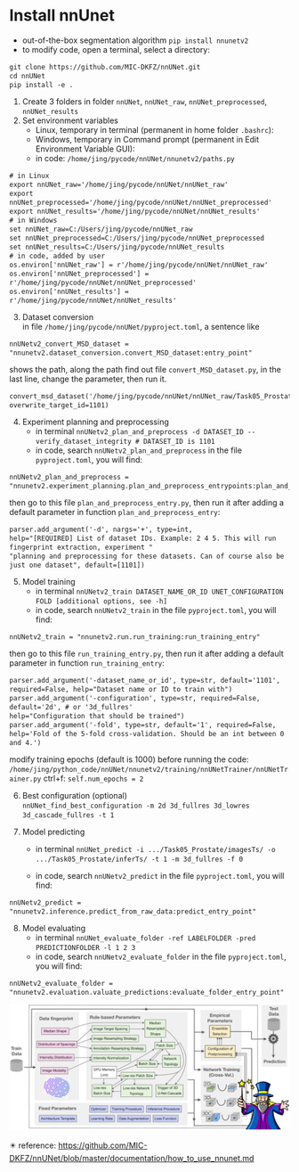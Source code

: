# Install nnUnet
* out-of-the-box segmentation algorithm
`pip install nnunetv2`
* to modify code, open a terminal, select a directory:
```
git clone https://github.com/MIC-DKFZ/nnUNet.git
cd nnUNet
pip install -e .
```
1. Create 3 folders in folder `nnUNet`, `nnUNet_raw`, `nnUNet_preprocessed`, `nnUNet_results`
2. Set environment variables
    - Linux, temporary in terminal (permanent in home folder `.bashrc`):
    - Windows, temporary in Command prompt (permanent in Edit Environment Variable GUI):
    - in code: `/home/jing/pycode/nnUNet/nnunetv2/paths.py`

```
# in Linux
export nnUNet_raw='/home/jing/pycode/nnUNet/nnUNet_raw'
export nnUNet_preprocessed='/home/jing/pycode/nnUNet/nnUNet_preprocessed'
export nnUNet_results='/home/jing/pycode/nnUNet/nnUNet_results'
# in Windows
set nnUNet_raw=C:/Users/jing/pycode/nnUNet_raw
set nnUNet_preprocessed=C:/Users/jing/pycode/nnUNet_preprocessed
set nnUNet_results=C:/Users/jing/pycode/nnUNet_results
# in code, added by user
os.environ['nnUNet_raw'] = r'/home/jing/pycode/nnUNet/nnUNet_raw'
os.environ['nnUNet_preprocessed'] = r'/home/jing/pycode/nnUNet/nnUNet_preprocessed'
os.environ['nnUNet_results'] = r'/home/jing/pycode/nnUNet/nnUNet_results'
```
3. Dataset conversion    
   in file `/home/jing/pycode/nnUNet/pyproject.toml`, a sentence like
```
nnUNetv2_convert_MSD_dataset = "nnunetv2.dataset_conversion.convert_MSD_dataset:entry_point"
``` 
shows the path, along the path find out file `convert_MSD_dataset.py`, in the last line, change the parameter, then run it.    
```
convert_msd_dataset('/home/jing/pycode/nnUNet/nnUNet_raw/Task05_Prostate', overwrite_target_id=1101)
```
4. Experiment planning and preprocessing
     - in terminal `nnUNetv2_plan_and_preprocess -d DATASET_ID --verify_dataset_integrity # DATASET_ID is 1101`
     - in code, search `nnUNetv2_plan_and_preprocess` in the file `pyproject.toml`, you will find:
```
nnUNetv2_plan_and_preprocess = "nnunetv2.experiment_planning.plan_and_preprocess_entrypoints:plan_and_preprocess_entry"
```
then go to this file  `plan_and_preprocess_entry.py`, then run it after adding a default parameter in function `plan_and_preprocess_entry`:
```
parser.add_argument('-d', nargs='+', type=int,
help="[REQUIRED] List of dataset IDs. Example: 2 4 5. This will run fingerprint extraction, experiment "
"planning and preprocessing for these datasets. Can of course also be just one dataset", default=[1101])
```
5. Model training
   - in terminal `nnUNetv2_train DATASET_NAME_OR_ID UNET_CONFIGURATION FOLD [additional options, see -h]`
   - in code, search `nnUNetv2_train` in the file `pyproject.toml`, you will find:
```
nnUNetv2_train = "nnunetv2.run.run_training:run_training_entry"
```
then go to this file  `run_training_entry.py`, then run it after adding a default parameter in function `run_training_entry`:
```
parser.add_argument('-dataset_name_or_id', type=str, default='1101', required=False, help="Dataset name or ID to train with")
parser.add_argument('-configuration', type=str, required=False, default='2d', # or '3d_fullres'
help="Configuration that should be trained")
parser.add_argument('-fold', type=str, default='1', required=False, help='Fold of the 5-fold cross-validation. Should be an int between 0 and 4.')
```
modify training epochs (default is 1000) before running the code:    
`/home/jing/python_code/nnUNet/nnunetv2/training/nnUNetTrainer/nnUNetTrainer.py` ctrl+f:
`self.num_epochs = 2`

6. Best configuration (optional)    
`nnUNet_find_best_configuration -m 2d 3d_fullres 3d_lowres 3d_cascade_fullres -t 1`

7. Model predicting
   - in terminal 
   `nnUNet_predict -i .../Task05_Prostate/imagesTs/ -o .../Task05_Prostate/inferTs/ -t 1 -m 3d_fullres -f 0`


   - in code, search `nnUNetv2_predict` in the file `pyproject.toml`, you will find:
```   
nnUNetv2_predict = "nnunetv2.inference.predict_from_raw_data:predict_entry_point"
```

8. Model evaluating    
   - in terminal
`nnUNet_evaluate_folder -ref LABELFOLDER -pred PREDICTIONFOLDER -l 1 2 3`
   - in code, search `nnUNetv2_evaluate_folder` in the file `pyproject.toml`, you will find:
```
nnUNetv2_evaluate_folder = "nnunetv2.evaluation.valuate_predictions:evaluate_folder_entry_point"
```   

![nnU-Net overview](../docs/fig/nnU-Net_overview.png)

✴️ reference: https://github.com/MIC-DKFZ/nnUNet/blob/master/documentation/how_to_use_nnunet.md
